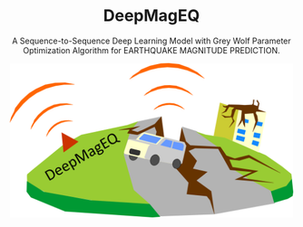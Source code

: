 <h1 align="center">DeepMagEQ</h1>
<p align="center">A Sequence-to-Sequence Deep Learning Model with Grey Wolf Parameter Optimization Algorithm for EARTHQUAKE MAGNITUDE PREDICTION.</p>
<p align="center">
  <img src="https://github.com/anushka-joshi/DeepMag/blob/main/deepmageq%20model.png" width="500" />
</p>
